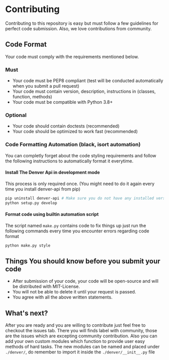 # Contributing
Contributing to this repository is easy but must follow a few guidelines for perfect code submission. Also, we love
contributions from community.

## Code Format
Your code must comply with the requirements mentioned below.

### Must
* Your code must be PEP8 compliant (test will be conducted automatically when you submit a pull request)
* Your code must contain version, description, instructions in (classes, function, methods)
* Your code must be compatible with Python 3.8+

### Optional
* Your code should contain doctests (recommended)
* Your code should be optimized to work fast (recommended)

### Code Formatting Automation (black, isort automation)
You can completly forget about the code styling requirements and follow the following instructions to
automatically format it everytime.

#### Install The Denver Api in development mode
This process is only required once. (You might need to do it again every time you install denver-api from pip)

```bash
pip uninstall denver-api # Make sure you do not have any installed version
python setup.py develop
```

#### Format code using builtin automation script
The script named `make.py` contains code to fix things up just run the following commands every time
you encounter errors regarding code format

```bash
python make.py style
```

## Things You should know before you submit your code
* After submission of your code, your code will be open-source and will be distributed with MIT-License.
* You will not be able to delete it until your request is passed.
* You agree with all the above written statements.

## What's next?
After you are ready and you are willing to contribute just feel free to checkout the issues tab. There you
will finds label with community, those are the issues which are excepting community contribution. Also
you can add your own custom modules which function to provide user easy methods of hard tasks. The new modules
can be named and placed under `./denver/`, do remember to import it inside the `./denver/__init__.py` file
